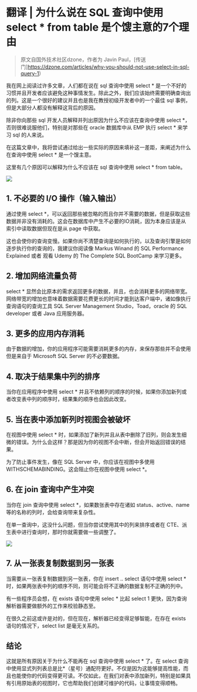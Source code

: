 # 翻译 | 为什么说在 SQL 查询中使用 select * from table 是个馊主意的7个理由

> 原文自国外技术社区dzone，作者为 Javin Paul，[传送门]https://dzone.com/articles/why-you-should-not-use-select-in-sql-query-1)

我在网上阅读过许多文章，人们都在说在 sql 查询中使用 select * 是一个不好的习惯并且开发者应该避免这种事情发生。除此之外，我们应该始终需要明确查询出的列。这是一个很好的建议并且也是我在教授初级开发者中的一个最佳 sql 事例，但是大部分人都没有解释这背后的原因。

除非你向那些 sql 开发人员解释并列出原因为什么不应该在查询中使用 select *，否则很难说服他们，特别是对那些在 oracle 数据库中从 EMP 执行 select * 来学习 sql 的人来说。

在这篇文章中，我将尝试通过给出一些实际的原因来填补这一差距，来阐述为什么在查询中使用 select * 是一个馊主意。

这里有几个原因可以解释为什么不应该在 sql 查询中使用 select * from table。

![](http://pic.mintrumpet.fun/blog/20190623150943.png)

## 1. 不必要的 I/O 操作（输入输出）

通过使用 select *，可以返回那些被忽略的而且你并不需要的数据，但是获取这些数据并非没有消耗的。这会在数据库中产生不必要的IO消耗，因为本身应该是从索引中读取数据但现在是从 page 中获取。

这也会使你的查询变慢。如果你尚不清楚查询是如何执行的，以及查询引擎是如何逐步执行你的查询的，我建议你阅读像 Markus Winand 的 SQL Performance Explained 或者 观看 Udemy 的 The Complete SQL BootCamp 来学习更多。

## 2. 增加网络流量负荷

select * 显然会比原本的需求返回更多的数据，并且，也会消耗更多的网络带宽。网络带宽的增加也意味着数据需要花费更长的时间才能到达客户端中，诸如像执行查询语句的查询工具 SQL Server Management Studio，Toad，oracle 的 SQL developer 或者 Java 应用服务器。

## 3. 更多的应用内存消耗

由于数据的增加，你的应用程序可能需要消耗更多的内存，来保存那些并不会使用但是来自于 Microsoft SQL Server 的不必要数据。

## 4. 取决于结果集中列的排序

当你在应用程序中使用 select * 并且不依赖列的顺序的时候，如果你添加新列或者改变表中列的顺序时，结果集的顺序也会因此改变。

## 5. 当在表中添加新列时视图会被破坏

在视图中使用 select * 时，如果添加了新列并且从表中删除了旧列，则会发生细微的错误。为什么会这样？那是因为你的视图不会中断，但会开始返回错误的结果。

为了防止事件发生，像在 SQL Server 中，你应该在视图中多使用 WITHSCHEMABINDING。这会阻止你在视图中使用 select *。

## 6. 在 join 查询中产生冲突

当你在 join 查询中使用 select *，如果数张表中存在诸如 status、active、name 等的名称的列时，会给查询带来复杂性。

在单一查询中，这没什么问题，但当你尝试使用其中的列来排序或者在 CTE、派生表中进行查询时，那时你就需要做一些调整了。

![](http://pic.mintrumpet.fun/blog/20190623161351.png)

## 7. 从一张表复制数据到另一张表

当需要从一张表复制数据到另一张表，你在 insert .. select 语句中使用 select * 时，如果两张表中列的顺序不同，则可能会将不正确的数据复制不正确的列中。

有一些程序员会想，在 exists 语句中使用 selec * 比起 select 1 更快，因为查询解析器需要做额外的工作来校验静态至。

在很久之前这或许是对的，但在现在，解析器已经变得足够智能，在存在 exists 语句的情况下，select list 是毫无关系的。

## 结论

这就是所有原因关于为什么不能再在 sql 查询中使用 select * 了。在 select 查询中使用显式列列表总是比*（星号）通配符更好。不仅是因为这能够提高性能，而且也能使你的代码变得更可读。不仅如此，在我们对表中添加新列，特别是如果具有引用原始表的视图时，它也帮助我们创建可维护的代码，让事情变得顺畅。